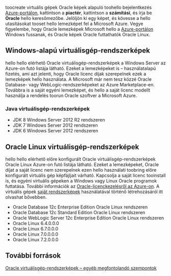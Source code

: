 


toocreate virtuális gépek Oracle képek alapuló toohello bejelentkezés [Azure-portálon](https://portal.azure.com/), kattintson a **piactér**, kattintson a **számítási**, és írja be **Oracle**  hello keresőmezőbe. Jelöljön ki egy képet, és kövesse a hello utasításokat tooset hello lemezképet fel a Microsoft Azure. Vegye figyelembe, hogy Oracle lemezképek Microsoft hello a [Azure-portálon](https://portal.azure.com/) Windows fussanak, és Oracle képek Oracle futtathatók Oracle Linux.

## <a name="windows-based-virtual-machine-images"></a>Windows-alapú virtuálisgép-rendszerképek
hello hello elérhető Oracle virtuálisgép-rendszerképek a Windows Server az Azure-on futó listája látható. Ezeket a lemezképeket is – használatalapú fizetés, ami azt jelenti, hogy Oracle licenc díjak szerepelnek ezek a lemezképek hello használata. A Microsoft már nem tesz közzé Oracle Database- vagy WebLogic-rendszerképeket az Azure Marketplace-en.  Továbbra is a saját egyéni lemezképet, és hello a saját licenc modellt használja a rendelés toorun Oracle szoftver a Microsoft Azure. 

### <a name="java-virtual-machine-images"></a>Java virtuálisgép-rendszerképek
* JDK 8 Windows Server 2012 R2 rendszeren
* JDK 7 Windows Server 2012 rendszeren
* JDK 6 Windows Server 2012 rendszeren

## <a name="oracle-linux-virtual-machine-images"></a>Oracle Linux virtuálisgép-rendszerképek
hello hello elérhető előre konfigurált Oracle virtuálisgép-rendszerképek Oracle Linux Azure-on futó listája látható. Ezeket a lemezképeket, Oracle díjat a saját licenc nem szerepelnek ezen hello használati toobring előre konfigurált virtuális gép képfájljait várható. Kapcsolja a saját licenc tooinstall is, és egyéni virtuális gépeken a Windows vagy Linux Oracle programok futtatása. További információk az [Oracle-licenckezelésről az Azure-on](http://www.oracle.com/technetwork/topics/cloud/faq-1963009.html#support). A virtuális gépek [saját rendszerképek](../articles/virtual-machines/windows/classic/createupload-vhd.md?toc=%2fazure%2fvirtual-machines%2fwindows%2fclassic%2ftoc.json) használatával történő létrehozásáról itt olvashat bővebben.

* Oracle Database 12c Enterprise Edition Oracle Linux rendszeren
* Oracle Database 12c Standard Edition Oracle Linux rendszeren
* Oracle WebLogic Server 12c Enterprise Edition Oracle Linux rendszeren
* Oracle Linux 6.4.0.0.0
* Oracle Linux 6.7.0.0.0
* Oracle Linux 7.0.0.0.0
* Oracle Linux 7.2.0.0.0

## <a name="additional-resources"></a>További források
[Oracle virtuálisgép-rendszerképek – egyéb megfontolandó szempontok](#miscellaneous-considerations-for-oracle-virtual-machine-images-new-article)

